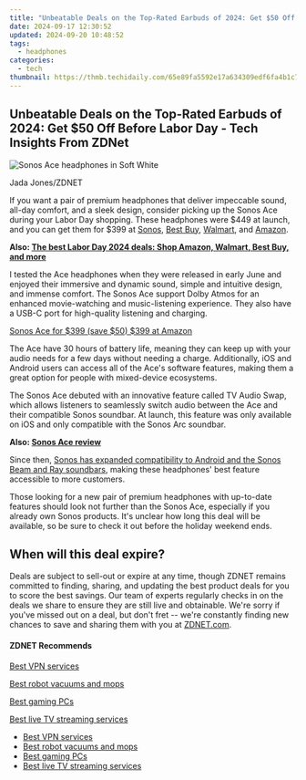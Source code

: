 ```yaml
---
title: "Unbeatable Deals on the Top-Rated Earbuds of 2024: Get $50 Off Before Labor Day - Tech Insights From ZDNet"
date: 2024-09-17 12:30:52
updated: 2024-09-20 10:48:52
tags:
  - headphones
categories:
  - tech
thumbnail: https://thmb.techidaily.com/65e89fa5592e17a634309edf6fa4b1c7a4776f7c9bc581c108157d66f219235d.jpg
---
```


## Unbeatable Deals on the Top-Rated Earbuds of 2024: Get $50 Off Before Labor Day - Tech Insights From ZDNet

![Sonos Ace headphones in Soft White](https://www.zdnet.com/a/img/resize/1dbef9d475b5d3b06f4f52834edb1522c1b547ec/2024/05/29/3d298345-edba-4ff1-9bb7-f1b3a617e909/sonosace-6.jpg?auto=webp&width=1280)

Jada Jones/ZDNET

If you want a pair of premium headphones that deliver impeccable sound, all-day comfort, and a sleek design, consider picking up the Sonos Ace during your Labor Day shopping. These headphones were $449 at launch, and you can get them for $399 at [Sonos](https://www.tkqlhce.com/click-9041660-15878877-1724043600000?sid=zd-%5F%5FCOM%5FCLICK%5FID%5F%5F-dtp), [Best Buy](https://shop-links.co/link/?url=https%3A%2F%2Fwww.bestbuy.com%2Fsite%2Fsonos-ace-each-black%2F6580673.p%3FskuId%3D6580673&publisher_slug=itechdaily19598&exclusive=1), [Walmart](https://goto.walmart.com/c/5597632/565706/9383?sharedid=zdnet&partnerpropertyid=1980086&u=https%3A%2F%2Fwww.walmart.com%2Fip%2FSonos-Ace-Wireless-Noise-Canceling-Headphones-White%2F6309069930&subId1=zd-__COM_CLICK_ID__-dtp), and [Amazon](https://buy.geni.us/Proxy.ashx?TSID=368250&GR%5FURL=https%3A%2F%2Fwww.amazon.com%2Fdp%2FB0CYHGPP1L%2F%3Ftag%3Dzd-buy-button-20%26ascsubtag%3D%5F%5FCOM%5FCLICK%5FID%5F%5F%7Ce9bb0b10-fa64-47a4-978e-37277d395d62%7Cdtp&dtb=1).

**Also: [The best Labor Day 2024 deals: Shop Amazon, Walmart, Best Buy, and more](https://www.zdnet.com/article/best-labor-day-deals-2024-8-29/)**

I tested the Ace headphones when they were released in early June and enjoyed their immersive and dynamic sound, simple and intuitive design, and immense comfort. The Sonos Ace support Dolby Atmos for an enhanced movie-watching and music-listening experience. They also have a USB-C port for high-quality listening and charging.

[Sonos Ace for $399 (save $50) $399 at Amazon](https://buy.geni.us/Proxy.ashx?TSID=368250&GR%5FURL=https%3A%2F%2Fwww.amazon.com%2Fdp%2FB0CYHGPP1L%2Fref%3Dasc%5Fdf%5FB0CYHGPP1L1725015600000%3Fcreative%3D395261%26creativeASIN%3DB0CYHGPP1L%26linkCode%3Dasn%26tag%3Dzd-buy-button-20%26ascsubtag%3D%5F%5FCOM%5FCLICK%5FID%5F%5F%7Ce9bb0b10-fa64-47a4-978e-37277d395d62%7Cdtp&dtb=1)

The Ace have 30 hours of battery life, meaning they can keep up with your audio needs for a few days without needing a charge. Additionally, iOS and Android users can access all of the Ace's software features, making them a great option for people with mixed-device ecosystems.

The Sonos Ace debuted with an innovative feature called TV Audio Swap, which allows listeners to seamlessly switch audio between the Ace and their compatible Sonos soundbar. At launch, this feature was only available on iOS and only compatible with the Sonos Arc soundbar.

**Also: [Sonos Ace review](https://www.zdnet.com/article/sonos-ace-review/)**

Since then, [Sonos has expanded compatibility to Android and the Sonos Beam and Ray soundbars](https://www.zdnet.com/article/sonos-brought-tv-audio-swap-to-more-devices-heres-why-its-my-all-time-favorite-feature/), making these headphones' best feature accessible to more customers.

Those looking for a new pair of premium headphones with up-to-date features should look not further than the Sonos Ace, especially if you already own Sonos products. It's unclear how long this deal will be available, so be sure to check it out before the holiday weekend ends.

## When will this deal expire?

Deals are subject to sell-out or expire at any time, though ZDNET remains committed to finding, sharing, and updating the best product deals for you to score the best savings. Our team of experts regularly checks in on the deals we share to ensure they are still live and obtainable. We're sorry if you've missed out on a deal, but don't fret -- we're constantly finding new chances to save and sharing them with you at [ZDNET.com](https://www.zdnet.com/). 

#### **ZDNET** Recommends

[Best VPN services](https://www.zdnet.com/article/best-vpn/ "Best VPN services")

[Best robot vacuums and mops](https://www.zdnet.com/article/best-robot-vacuum-mop/ "Best robot vacuums and mops")

[Best gaming PCs](https://www.zdnet.com/article/best-gaming-pc/ "Best gaming PCs")

[Best live TV streaming services](https://www.zdnet.com/article/best-live-tv-streaming-service/ "Best live TV streaming services")

* [Best VPN services](https://www.zdnet.com/article/best-vpn/ "Best VPN services")
* [Best robot vacuums and mops](https://www.zdnet.com/article/best-robot-vacuum-mop/ "Best robot vacuums and mops")
* [Best gaming PCs](https://www.zdnet.com/article/best-gaming-pc/ "Best gaming PCs")
* [Best live TV streaming services](https://www.zdnet.com/article/best-live-tv-streaming-service/ "Best live TV streaming services")

<ins class="adsbygoogle"
     style="display:block"
     data-ad-format="autorelaxed"
     data-ad-client="ca-pub-7571918770474297"
     data-ad-slot="1223367746"></ins>



<ins class="adsbygoogle"
     style="display:block"
     data-ad-client="ca-pub-7571918770474297"
     data-ad-slot="8358498916"
     data-ad-format="auto"
     data-full-width-responsive="true"></ins>
